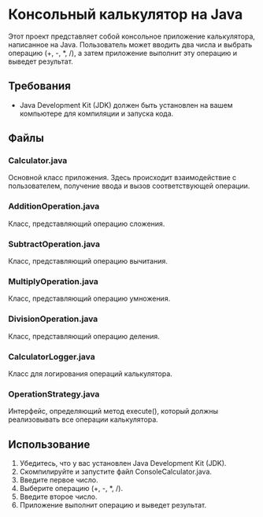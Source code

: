 # Консольный калькулятор на Java

Этот проект представляет собой консольное приложение калькулятора, написанное на Java. Пользователь может вводить два числа и выбрать операцию (+, -, *, /), а затем приложение выполнит эту операцию и выведет результат.

## Требования

- Java Development Kit (JDK) должен быть установлен на вашем компьютере для компиляции и запуска кода.

## Файлы

### Calculator.java

Основной класс приложения. Здесь происходит взаимодействие с пользователем, получение ввода и вызов соответствующей операции.

### AdditionOperation.java

Класс, представляющий операцию сложения.

### SubtractOperation.java

Класс, представляющий операцию вычитания.

### MultiplyOperation.java

Класс, представляющий операцию умножения.

### DivisionOperation.java

Класс, представляющий операцию деления.

### CalculatorLogger.java

Класс для логирования операций калькулятора.

### OperationStrategy.java

Интерфейс, определяющий метод execute(), который должны реализовывать все операции калькулятора.

## Использование

1. Убедитесь, что у вас установлен Java Development Kit (JDK).
2. Скомпилируйте и запустите файл ConsoleCalculator.java.
3. Введите первое число.
4. Выберите операцию (+, -, *, /).
5. Введите второе число.
6. Приложение выполнит операцию и выведет результат.


